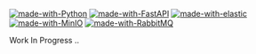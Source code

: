[![made-with-Python](https://img.shields.io/badge/Built%20with-Python-yellow)](https://www.python.org/)
[![made-with-FastAPI](https://img.shields.io/badge/FastAPI-success)](https://fastapi.tiangolo.com/)
[![made-with-elastic](https://img.shields.io/badge/elastic-success)](https://www.elastic.co/)
[![made-with-MinIO](https://img.shields.io/badge/MinIO-red)](https://min.io/)
[![made-with-RabbitMQ](https://img.shields.io/badge/RabbitMQ-orange)](https://www.rabbitmq.com/)

Work In Progress ..
